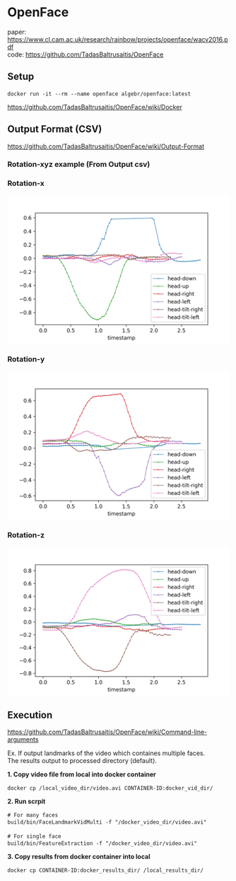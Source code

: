 # OpenFace
paper: https://www.cl.cam.ac.uk/research/rainbow/projects/openface/wacv2016.pdf \
code: https://github.com/TadasBaltrusaitis/OpenFace


## Setup
```
docker run -it --rm --name openface algebr/openface:latest
```
https://github.com/TadasBaltrusaitis/OpenFace/wiki/Docker


## Output Format (CSV)
https://github.com/TadasBaltrusaitis/OpenFace/wiki/Output-Format

### Rotation-xyz example (From Output csv)

### **Rotation-x**
<img width="600" alt="Rotation-x" title="Rotation-x" src="../img/pose_Rx_trial.png">

### **Rotation-y**
<img width="600" alt="Rotation-y" title="Rotation-y" src="../img/pose_Ry_trial.png">

### **Rotation-z**
<img width="600" alt="Rotation-z" title="Rotation-z" src="../img/pose_Rz_trial.png">

## Execution
https://github.com/TadasBaltrusaitis/OpenFace/wiki/Command-line-arguments

Ex.
If output landmarks of the video which containes multiple faces.\
The results output to processed directory (default).


**1. Copy video file from local into docker container**
```
docker cp /local_video_dir/video.avi CONTAINER-ID:docker_vid_dir/
```

**2. Run scrpit**
```
# For many faces
build/bin/FaceLandmarkVidMulti -f "/docker_video_dir/video.avi"

# For single face
build/bin/FeatureExtraction -f "/docker_video_dir/video.avi"
```

**3. Copy results from docker container into local**
```
docker cp CONTAINER-ID:docker_results_dir/ /local_results_dir/
```